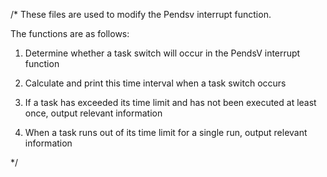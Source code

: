/*
These  files are used to modify the Pendsv interrupt function.

The functions are as follows:

1. Determine whether a task switch will occur in the PendsV interrupt function

2. Calculate and print this time interval when a task switch occurs

3. If a task has exceeded its time limit and has not been executed at least once, output relevant information

4. When a task runs out of its time limit for a single run, output relevant information

*/
